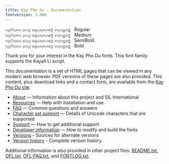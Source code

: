 ```yaml
---
title: Kay Pho Du - Documentation
fontversion: 3.000
---
```


<span class='kayphodu-R normal'>ꤒꤢ꤬ꤖꤟꤌꤣ ꤔꤛꤣ꤬ ꤘꤤ꤬ꤗꤟꤌꤣꤘꤢꤨ꤬ ꤊꤟꤛꤢ꤬꤭ꤊꤢꤨ꤬꤭</span>&nbsp;&nbsp;&nbsp;Regular<br>
<span class='kayphodu-M normal'>ꤒꤢ꤬ꤖꤟꤌꤣ ꤔꤛꤣ꤬ ꤘꤤ꤬ꤗꤟꤌꤣꤘꤢꤨ꤬ ꤊꤟꤛꤢ꤬꤭ꤊꤢꤨ꤬꤭</span>&nbsp;&nbsp;&nbsp;Medium<br>
<span class='kayphodu-SB normal'>ꤒꤢ꤬ꤖꤟꤌꤣ ꤔꤛꤣ꤬ ꤘꤤ꤬ꤗꤟꤌꤣꤘꤢꤨ꤬ ꤊꤟꤛꤢ꤬꤭ꤊꤢꤨ꤬꤭</span>&nbsp;&nbsp;&nbsp;SemiBold<br>
<span class='kayphodu-B normal'>ꤒꤢ꤬ꤖꤟꤌꤣ ꤔꤛꤣ꤬ ꤘꤤ꤬ꤗꤟꤌꤣꤘꤢꤨ꤬ ꤊꤟꤛꤢ꤬꤭ꤊꤢꤨ꤬꤭</span>&nbsp;&nbsp;&nbsp;Bold<br>

Thank you for your interest in the Kay Pho Du fonts. This font family supports the Kayah Li script.

This documentation is a set of HTML pages that can be viewed in any modern web browser. PDF versions of these pages are also provided. This content, plus download links and a contact form, are available from the [Kay Pho Du site](https://software.sil.org/kayphodu/).

- [About](about.md) — Information about this project and SIL International
- [Resources](resources.md) — Help with installation and use
- [FAQ](faq.md) — Common questions and answers
- [Character set support](charset.md) — Details of Unicode characters that are supported
- [Support](support.md) — How to get additional support
- [Developer information](developer.md) — How to modify and build the fonts
- [Versions](versions.md) - Sources for alternate versions
- [Version history](history.md) - Complete version history

Additional information is also provided in other project files: [README.txt](../README.txt), [OFL.txt](../OFL.txt), [OFL-FAQ.txt](../OFL-FAQ.txt), and [FONTLOG.txt](../FONTLOG.txt).

